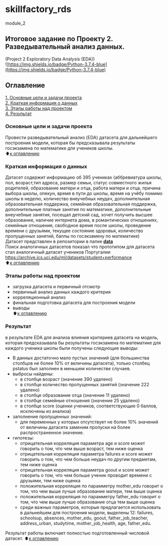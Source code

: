 # skillfactory_rds  
module_2  
## Итоговое задание по Проекту 2. Разведывательный анализ данных.  
(Project 2 Exploratory Data Analysis (EDA))  
![https://img.shields.io/badge/Python-3.7.4-blue](https://img.shields.io/badge/Python-3.7.4-blue)

## Оглавление  
[1. Основные цели и задачи проекта](https://github.com/StanislavNevezhin/skillfactory_rds/tree/master/module_2/README.md#Основные-цели-и-задачи-проекта)  
[2.  Краткая информация о данных](https://github.com/StanislavNevezhin/skillfactory_rds/tree/master/module_2/README.md#Краткая-информация-о-данных)  
[3. Этапы работы над проектом](https://github.com/StanislavNevezhin/skillfactory_rds/tree/master/module_2/README.md#Этапы-работы-над-проектом)  
[4. Результат](https://github.com/StanislavNevezhin/skillfactory_rds/tree/master/module_2/README.md#Результат)  

### Основные цели и задачи проекта  
Провести разведывательный анализ (EDA) датасета для дальнейшего построения модели, которая бы предсказывала результаты госэкзамена по математике для учеников школы.  
:arrow_up:[к оглавлению](https://github.com/StanislavNevezhin/skillfactory_rds/tree/master/module_2/README.md#Оглавление)

### Краткая информация о данных
Датасет содержит информацию об 395 учениках (аббревиатура школы, пол, возраст,тип адреса, размер семьи, статус совместного жилья родителей, образование матери и отца,  работа матери и отца, причина выбора школы, опекун, время в пути до школы, время на учёбу помимо школы в неделю, количество внеучебных неудач, дополнительная образовательная поддержка, семейная образовательная поддержка, дополнительные платные занятия по математике, дополнительные внеучебные занятия, посещал детский сад, хочет получить высшее образование, наличие интернета дома, в романтических отношениях, семейные отношения, свободное время после школы, проведение времени с друзьями, текущее состояние здоровья, количество пропущенных занятий, баллы по госэкзамену по математике)  
Датасет представлен в репозитории в папке [**data** ](https://github.com/StanislavNevezhin/skillfactory_rds/tree/master/module_2/data)  
Поиск аналогичных датасетов показал что прототипом для датасета стал аналогичный датасет учеников Португалии <https://archive.ics.uci.edu/ml/datasets/student+performance>  
:arrow_up:[к оглавлению](https://github.com/StanislavNevezhin/skillfactory_rds/tree/master/module_2/README.md#Оглавление)

### Этапы работы над проектом  
- загрузка датасета и первичный отсмотр  
- первичный анализ данных каждого критерия
- корреляционный анализ  
- финальная подготовка датасета для построения модели
- выводы  
:arrow_up:[к оглавлению](https://github.com/StanislavNevezhin/skillfactory_rds/tree/master/module_2/README.md#Оглавление)

### Результат  
в результате EDA для анализа влияния критериев датасета на модель, которая предсказывала бы результаты госэкзамена по математике для каждого ученика школы были получены следующие выводы:

- В данных достаточно мало пустых значений (для большинства столбцов не более 10% от величины датасета), только столбец pstatus был заполнен в меньшем количестве случаев.
- выбросы найдены:
  - в столбце возраст (значение 390 удалено)
  - в столбце количество пропущенных занятий (значение 222 удалено)
  - в столбце образование отца (значение 11 удалено)
  - в столбце семейные отношения (значение 25 удалено)
  - в столбце score (оценки учеников, соответствующие 0 баллов, исключены из анализа)
- заполнение пропущенных значений:
  - для переменных у которых отсутствует не более 10% значений от величины датасета заменим пропуски на более распространенное значение.
- гипотезы:  
  - отрицательная корреляция параметра age и score может говорить о том, что чем выше возраст, тем ниже оценка
  - отрицательная корреляция параметра failures и score может говорить о том, что чем больше неудач по другим предметам, тем ниже оценка
  - отрицательная корреляция параметра goout и score может говорить о том, что чем больше ученик проводит времени с друзьями, тем ниже оценка
  - положительная корреляция по парамметру mother_edu говорит о том, что чем выше лучше образование матери, тем выше оценка
  - положительная корреляция по парамметру father_edu говорит о том, что чем выше лучше образование отца тем выше оценка
  - среди важных параметров, которые предлагается использовать в дальнейшем для построения модели, выделены 12: failures, schoolsup, absences, mother_edu, goout, father_job_teacher, address_urban, studytime, mother_job_health, age, father_edu. 

Результат работы включает полностью подготовленный числовой датасет.
:arrow_up:[к оглавлению](https://github.com/StanislavNevezhin/skillfactory_rds/tree/master/module_2/README.md#Оглавление)

